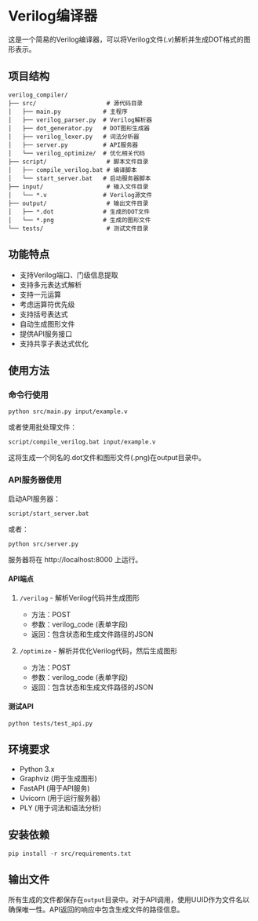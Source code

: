 # Verilog编译器

这是一个简易的Verilog编译器，可以将Verilog文件(.v)解析并生成DOT格式的图形表示。

## 项目结构

```
verilog_compiler/
├── src/                    # 源代码目录
│   ├── main.py            # 主程序
│   ├── verilog_parser.py  # Verilog解析器
│   ├── dot_generator.py   # DOT图形生成器
│   ├── verilog_lexer.py   # 词法分析器
│   ├── server.py          # API服务器
│   └── verilog_optimize/  # 优化相关代码
├── script/                 # 脚本文件目录
│   ├── compile_verilog.bat # 编译脚本
│   └── start_server.bat   # 启动服务器脚本
├── input/                  # 输入文件目录
│   └── *.v                # Verilog源文件
├── output/                 # 输出文件目录
│   ├── *.dot              # 生成的DOT文件
│   └── *.png              # 生成的图形文件
└── tests/                  # 测试文件目录
```

## 功能特点

- 支持Verilog端口、门级信息提取
- 支持多元表达式解析
- 支持一元运算
- 考虑运算符优先级
- 支持括号表达式
- 自动生成图形文件
- 提供API服务接口
- 支持共享子表达式优化

## 使用方法

### 命令行使用

```
python src/main.py input/example.v
```

或者使用批处理文件：

```
script/compile_verilog.bat input/example.v
```

这将生成一个同名的.dot文件和图形文件(.png)在output目录中。

### API服务器使用

启动API服务器：

```
script/start_server.bat
```

或者：

```
python src/server.py
```

服务器将在 http://localhost:8000 上运行。

#### API端点

1. `/verilog` - 解析Verilog代码并生成图形
   - 方法：POST
   - 参数：verilog_code (表单字段)
   - 返回：包含状态和生成文件路径的JSON

2. `/optimize` - 解析并优化Verilog代码，然后生成图形
   - 方法：POST
   - 参数：verilog_code (表单字段)
   - 返回：包含状态和生成文件路径的JSON

#### 测试API

```
python tests/test_api.py
```

## 环境要求

- Python 3.x
- Graphviz (用于生成图形)
- FastAPI (用于API服务)
- Uvicorn (用于运行服务器)
- PLY (用于词法和语法分析)

## 安装依赖

```
pip install -r src/requirements.txt
```

## 输出文件

所有生成的文件都保存在`output`目录中。对于API调用，使用UUID作为文件名以确保唯一性。API返回的响应中包含生成文件的路径信息。 